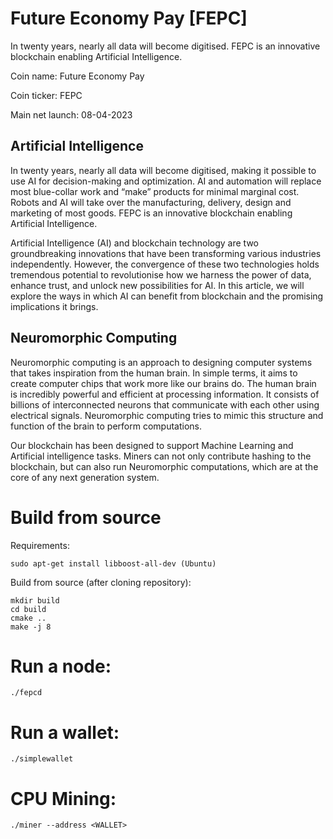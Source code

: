 # Future Economy Pay [FEPC]

In twenty years, nearly all data will become digitised. FEPC is an innovative blockchain enabling Artificial Intelligence.

Coin name: Future Economy Pay

Coin ticker: FEPC

Main net launch: 08-04-2023

## Artificial Intelligence

In twenty years, nearly all data will become digitised, making it possible to use AI for decision-making and optimization. AI and automation will replace most blue-collar work and “make” products for minimal marginal cost. Robots and AI will take over the manufacturing, delivery, design and marketing of most goods. FEPC is an innovative blockchain enabling Artificial Intelligence. 

Artificial Intelligence (AI) and blockchain technology are two groundbreaking innovations that have been transforming various industries independently. However, the convergence of these two technologies holds tremendous potential to revolutionise how we harness the power of data, enhance trust, and unlock new possibilities for AI. In this article, we will explore the ways in which AI can benefit from blockchain and the promising implications it brings.

## Neuromorphic Computing

Neuromorphic computing is an approach to designing computer systems that takes inspiration from the human brain. In simple terms, it aims to create computer chips that work more like our brains do. The human brain is incredibly powerful and efficient at processing information. It consists of billions of interconnected neurons that communicate with each other using electrical signals. Neuromorphic computing tries to mimic this structure and function of the brain to perform computations.

Our blockchain has been designed to support Machine Learning and Artificial intelligence tasks. Miners can not only contribute hashing to the blockchain, but can also run Neuromorphic computations, which are at the core of any next generation system. 

# Build from source

Requirements:
```
sudo apt-get install libboost-all-dev (Ubuntu)
```

Build from source (after cloning repository):
```
mkdir build
cd build
cmake ..
make -j 8
```

# Run a node:

```
./fepcd
```

# Run a wallet:

```
./simplewallet
```

# CPU Mining:

```
./miner --address <WALLET>
```



